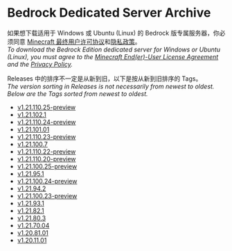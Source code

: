 # Bedrock Dedicated Server Archive
如果想下载适用于 Windows 或 Ubuntu (Linux) 的 Bedrock 版专属服务器，你必须同意 [Minecraft 最终用户许可协议](EULA.zh.hans.md)和[隐私政策](https://www.microsoft.com/zh-cn/privacy/privacystatement)。  
_To download the Bedrock Edition dedicated server for Windows or Ubuntu (Linux), you must agree to the [Minecraft End(er)-User License Agreement](EULA.en.us.md) and the [Privacy Policy](https://www.microsoft.com/en-us/privacy/privacystatement)._

Releases 中的排序不一定是从新到旧，以下是按从新到旧排序的 Tags。  
_The version sorting in Releases is not necessarily from newest to oldest. Below are the Tags sorted from newest to oldest._  
- [v1.21.110.25-preview](https://github.com/1503Dev/bedrock-dedicated-server-archive/releases/tag/v1.21.110.25-preview)  
- [v1.21.102.1](https://github.com/1503Dev/bedrock-dedicated-server-archive/releases/tag/v1.21.102.1)  
- [v1.21.110.24-preview](https://github.com/1503Dev/bedrock-dedicated-server-archive/releases/tag/v1.21.110.24-preview)  
- [v1.21.101.01](https://github.com/1503Dev/bedrock-dedicated-server-archive/releases/tag/v1.21.101.01)  
- [v1.21.110.23-preview](https://github.com/1503Dev/bedrock-dedicated-server-archive/releases/tag/v1.21.110.23-preview)  
- [v1.21.100.7](https://github.com/1503Dev/bedrock-dedicated-server-archive/releases/tag/v1.21.100.7)  
- [v1.21.110.22-preview](https://github.com/1503Dev/bedrock-dedicated-server-archive/releases/tag/v1.21.110.22-preview)  
- [v1.21.110.20-preview](https://github.com/1503Dev/bedrock-dedicated-server-archive/releases/tag/v1.21.110.20-preview)  
- [v1.21.100.25-preview](https://github.com/1503Dev/bedrock-dedicated-server-archive/releases/tag/v1.21.100.25-preview)  
- [v1.21.95.1](https://github.com/1503Dev/bedrock-dedicated-server-archive/releases/tag/v1.21.95.1)
- [v1.21.100.24-preview](https://github.com/1503Dev/bedrock-dedicated-server-archive/releases/tag/v1.21.100.24-preview)  
- [v1.21.94.2](https://github.com/1503Dev/bedrock-dedicated-server-archive/releases/tag/v1.21.94.2)
- [v1.21.100.23-preview](https://github.com/1503Dev/bedrock-dedicated-server-archive/releases/tag/v1.21.100.23-preview)  
- [v1.21.93.1](https://github.com/1503Dev/bedrock-dedicated-server-archive/releases/tag/v1.21.93.1)
- [v1.21.82.1](https://github.com/1503Dev/bedrock-dedicated-server-archive/releases/tag/v1.21.82.1)
- [v1.21.80.3](https://github.com/1503Dev/bedrock-dedicated-server-archive/releases/tag/v1.21.80.3)
- [v1.21.70.04](https://github.com/1503Dev/bedrock-dedicated-server-archive/releases/tag/v1.21.70.04)
- [v1.20.81.01](https://github.com/1503Dev/bedrock-dedicated-server-archive/releases/tag/v1.20.81.01)
- [v1.20.11.01](https://github.com/1503Dev/bedrock-dedicated-server-archive/releases/tag/v1.20.11.01)

